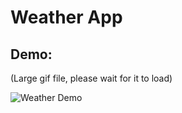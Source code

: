 # Weather App

## Demo:
(Large gif file, please wait for it to load)

![Weather Demo](weather-demo.gif)